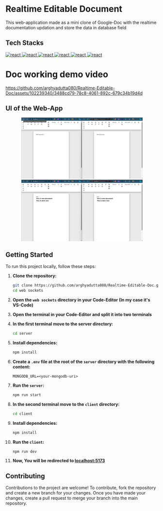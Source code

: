 # Realtime Editable Document

This web-application made as a mini clone of Google-Doc with the realtime documentation updation and store the data in database field


## Tech Stacks

<a href="" target="_blank" rel="noreferrer"> <img src="https://skillicons.dev/icons?i=typescript" alt="react" width="37" height="37"/> </a>
<a href="" target="_blank" rel="noreferrer"> <img src="https://skillicons.dev/icons?i=vite" alt="react" width="37" height="37"/> </a>
<a href="" target="_blank" rel="noreferrer"> <img src="https://skillicons.dev/icons?i=react" alt="react" width="37" height="37"/> </a>
<a href="" target="_blank" rel="noreferrer"> <img src="https://skillicons.dev/icons?i=nodejs" alt="react" width="37" height="37"/> </a>
<a href="" target="_blank" rel="noreferrer"> <img src="https://skillicons.dev/icons?i=express" alt="react" width="37" height="37"/> </a>
<a href="" target="_blank" rel="noreferrer"> <img src="https://skillicons.dev/icons?i=mongodb" alt="react" width="37" height="37"/> </a>

# Doc working demo video

https://github.com/arghyadutta080/Realtime-Editable-Doc/assets/102239340/3488cd79-78c8-4061-892c-679c34b19d4d


## UI of the Web-App

<p align='center'>
<img src="./UI/sample_1.png" alt="Login_page_Desktop" width="400">
<img src="./UI/sample_2.png" alt="Chat_page_sidebar_Desktop" width="400">
<p>


## Getting Started

To run this project locally, follow these steps:

1. **Clone the repository:**

    ```bash
    git clone https://github.com/arghyadutta080/Realtime-Editable-Doc.git
    cd web sockets
    ```
2. **Open the `web sockets` directory in your Code-Editor (In my case it's VS-Code)**

3. **Open the terminal in your Code-Editor and split it into two terminals**
   
3. **In the first terminal move to the server directory:**
   
    ```bash
    cd server
    ```
    
4. **Install dependencies:**
   
    ```bash
    npm install
    ```
    
5. **Create a `.env` file at the root of the `server` directory with the following content:**
   
    ```env
    MONGODB_URL=<your-mongodb-uri>
    ```

6. **Run the `server`:**

    ```bash
    npm run start
    ```

5. **In the second terminal move to the `client` directory:**

    ```bash
    cd client
    ```

5. **Install dependencies:**

    ```bash
    npm install
    ```

5. **Run the `client`:**

    ```bash
    npm run dev
    ```

6. **Now, You will be redirected to [localhost:5173](http://localhost:5173)**


## Contributing

Contributions to the project are welcome! To contribute, fork the repository and create a new branch for your changes. Once you have made your changes, create a pull request to merge your branch into the main repository.

